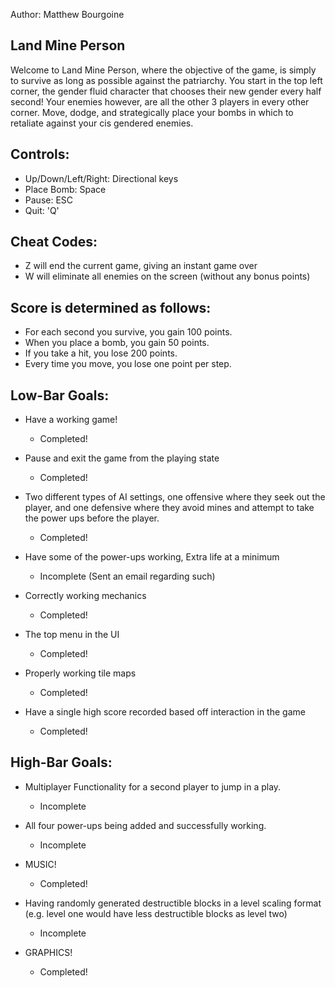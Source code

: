 Author: Matthew Bourgoine

## Land Mine Person ##

Welcome to Land Mine Person, where the objective of the game, is simply
to survive as long as possible against the patriarchy. You start in the
top left corner, the gender fluid character that chooses their new
gender every half second! Your enemies however, are all the other 3
players in every other corner. Move, dodge, and strategically place your
 bombs in which to retaliate against your cis gendered enemies.

Controls:
---------
- Up/Down/Left/Right: Directional keys
- Place Bomb: Space
- Pause: ESC
- Quit: 'Q'

Cheat Codes:
------------
- Z will end the current game, giving an instant game over
- W will eliminate all enemies on the screen (without any bonus points)

Score is determined as follows:
-------------------------------
- For each second you survive, you gain 100 points.
- When you place a bomb, you gain 50 points.
- If you take a hit, you lose 200 points.
- Every time you move, you lose one point per step.

Low-Bar Goals:
--------------

- Have a working game!
    - Completed!

- Pause and exit the game from the playing state
    - Completed!

- Two different types of AI settings, one offensive where they seek out
the player, and one defensive where they avoid mines and attempt to take
 the power ups before the player.
    - Completed!

- Have some of the power-ups working, Extra life at a minimum
    - Incomplete (Sent an email regarding such)

- Correctly working mechanics
    - Completed!

- The top menu in the UI
    - Completed!

- Properly working tile maps
    - Completed!

- Have a single high score recorded based off interaction in the game
    - Completed!

High-Bar Goals:
---------------
- Multiplayer Functionality for a second player to jump in a play.
    - Incomplete

- All four power-ups being added and successfully working.
    - Incomplete

- MUSIC!
    - Completed!

- Having randomly generated destructible blocks in a level scaling
format (e.g. level one would have less destructible blocks as level two)
    - Incomplete

- GRAPHICS!
    - Completed!